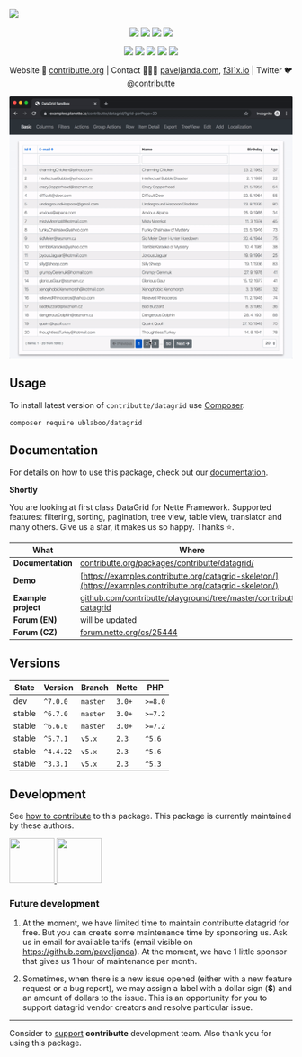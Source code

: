 ![](https://heatbadger.now.sh/github/readme/contributte/datagrid/)

<p align=center>
	<a href="https://github.com/contributte/datagrid/actions"><img src="https://badgen.net/github/checks/contributte/datagrid/master"></a>
	<a href="https://coveralls.io/r/contributte/datagrid"><img src="https://badgen.net/coveralls/c/github/contributte/datagrid"></a>
	<a href="https://packagist.org/packages/ublaboo/datagrid"><img src="https://badgen.net/packagist/dm/ublaboo/datagrid"></a>
	<a href="https://packagist.org/packages/ublaboo/datagrid"><img src="https://badgen.net/packagist/v/ublaboo/datagrid"></a>
</p>
<p align=center>
	<a href="https://packagist.org/packages/contributte/datagrid"><img src="https://badgen.net/packagist/php/ublaboo/datagrid"></a>
	<a href="https://github.com/contributte/datagrid"><img src="https://badgen.net/github/license/contributte/datagrid"></a>
	<a href="https://bit.ly/ctteg"><img src="https://badgen.net/badge/support/gitter/cyan"></a>
	<a href="https://bit.ly/cttfo"><img src="https://badgen.net/badge/support/forum/yellow"></a>
	<a href="https://contributte.org/partners.html"><img src="https://badgen.net/badge/sponsor/donations/F96854"></a>
</p>

<p align=center>
Website 🚀 <a href="https://contributte.org">contributte.org</a> | Contact 👨🏻‍💻 <a href="https://paveljanda.com">paveljanda.com</a>, <a href="https://f3l1x.io">f3l1x.io</a> | Twitter 🐦 <a href="https://twitter.com/contributte">@contributte</a>
</p>

<p align=center>
	<img src="https://github.com/contributte/datagrid/blob/master/.docs/assets/datagrid.gif">
</p>

## Usage

To install latest version of `contributte/datagrid` use [Composer](https://getcomposer.org).

```
composer require ublaboo/datagrid
```

## Documentation

For details on how to use this package, check out our [documentation](.docs).

**Shortly**

You are looking at first class DataGrid for Nette Framework. Supported features: filtering, sorting, pagination, tree view, table view, translator and many others.
Give us a star, it makes us so happy. Thanks ⭐.️

| What | Where |
|-|-|
| **Documentation** | [contributte.org/packages/contributte/datagrid/](https://contributte.org/packages/contributte/datagrid/) |
| **Demo** | [https://examples.contributte.org/datagrid-skeleton/](https://examples.contributte.org/datagrid-skeleton/) |
| **Example project** | [github.com/contributte/playground/tree/master/contributte-datagrid](https://github.com/contributte/playground/tree/master/contributte-datagrid) |
| **Forum (EN)** | will be updated |
| **Forum (CZ)** | [forum.nette.org/cs/25444](https://forum.nette.org/cs/25444-ublaboo-datagrid-mocny-rychly-rozsiritelny-hezky-anglicky-dokumentovany-datagrid) |

## Versions

| State       | Version   | Branch   | Nette  | PHP     |
|-------------|-----------|----------|--------|---------|
| dev         | `^7.0.0`  | `master` | `3.0+` | `>=8.0` |
| stable      | `^6.7.0`  | `master` | `3.0+` | `>=7.2` |
| stable      | `^6.6.0`  | `master` | `3.0+` | `>=7.2` |
| stable      | `^5.7.1`  | `v5.x`   | `2.3`  | `^5.6`  |
| stable      | `^4.4.22` | `v5.x`   | `2.3`  | `^5.6`  |
| stable      | `^3.3.1`  | `v5.x`   | `2.3`  | `^5.3`  |


## Development

See [how to contribute](https://contributte.org) to this package. This package is currently maintained by these authors.

<a href="https://github.com/paveljanda">
	<img width="80" height="80" src="https://avatars2.githubusercontent.com/u/1488874?v=3&s=80">
</a>

<a href="https://github.com/f3l1x">
	<img width="80" height="80" src="https://avatars0.githubusercontent.com/u/538058?v=3&s=80">
</a>


### Future development

1. At the moment, we have limited time to maintain contributte datagrid for free. But you can create some maintenance time by sponsoring us. Ask us in email for available tarifs (email visible on https://github.com/paveljanda). At the moment, we have 1 little sponsor that gives us 1 hour of maintenance per month.

2. Sometimes, when there is a new issue opened (either with a new feature request or a bug report), we may assign a label with a dollar sign (**$**) and an amount of dollars to the issue. This is an opportunity for you to support datagrid vendor creators and resolve particular issue.

-----

Consider to [support](https://contributte.org/partners) **contributte** development team.
Also thank you for using this package.
